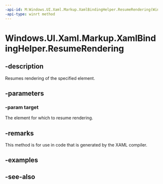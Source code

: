 ```yaml
---
-api-id: M:Windows.UI.Xaml.Markup.XamlBindingHelper.ResumeRendering(Windows.UI.Xaml.UIElement)
-api-type: winrt method
---
```


<!-- Method syntax
public void ResumeRendering(Windows.UI.Xaml.UIElement target)
-->

# Windows.UI.Xaml.Markup.XamlBindingHelper.ResumeRendering

## -description
Resumes rendering of the specified element.



## -parameters
### -param target
The element for which to resume rendering.

## -remarks
This method is for use in code that is generated by the XAML compiler.

## -examples

## -see-also

